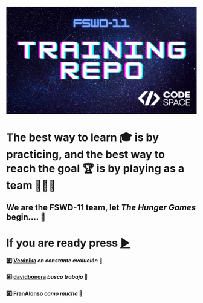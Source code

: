![Training repo](./img/training%20repo.jpg)
# The best way to learn :mortar_board: is by practicing, and the best way to reach the goal :trophy: is by playing as a team :couple::couple::couple:

## We are the FSWD-11 team, let *The Hunger Games* begin.... :checkered_flag:  
# If you are ready press [:arrow_forward:](./index.md)


#### :hash: [Verónika](https://github.com/VkaSC)  *en constante evolución* :rocket: 
#### :hash: [davidbonora](https://github.com/davidbonora)  *busco trabajo* :dash: 
#### :hash: [FranAlonso](https://github.com/FranAlonso91)   *como mucho* :hankey: